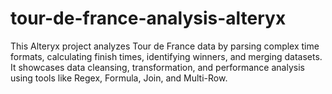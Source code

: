 # tour-de-france-analysis-alteryx
This Alteryx project analyzes Tour de France data by parsing complex time formats, calculating finish times, identifying winners, and merging datasets. It showcases data cleansing, transformation, and performance analysis using tools like Regex, Formula, Join, and Multi-Row.
